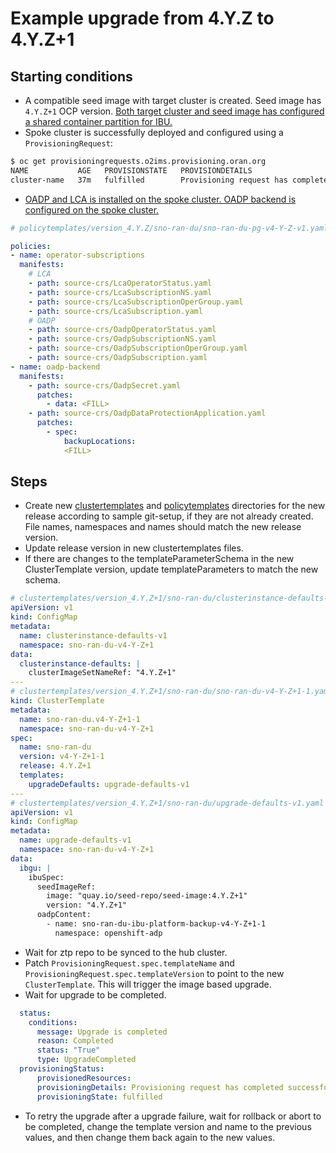 <!--
SPDX-FileCopyrightText: Red Hat

SPDX-License-Identifier: Apache-2.0
-->

# Example upgrade from 4.Y.Z to 4.Y.Z+1

## Starting conditions

- A compatible seed image with target cluster is created. Seed image has `4.Y.Z+1` OCP version. [Both target cluster and seed image has configured a shared container partition for IBU.](https://docs.openshift.com/container-platform/latest/edge_computing/image_based_upgrade/preparing_for_image_based_upgrade/cnf-image-based-upgrade-shared-container-partition.html)
- Spoke cluster is successfully deployed and configured using a `ProvisioningRequest`:

```bash
$ oc get provisioningrequests.o2ims.provisioning.oran.org        
NAME           AGE   PROVISIONSTATE   PROVISIONDETAILS
cluster-name   37m   fulfilled        Provisioning request has completed successfully
```

- [OADP and LCA is installed on the spoke cluster. OADP backend is configured on the spoke cluster.](https://docs.openshift.com/container-platform/latest/edge_computing/image_based_upgrade/preparing_for_image_based_upgrade/cnf-image-based-upgrade-install-operators.html)

```yaml
# policytemplates/version_4.Y.Z/sno-ran-du/sno-ran-du-pg-v4-Y-Z-v1.yaml

policies:
- name: operator-subscriptions
  manifests:
    # LCA
    - path: source-crs/LcaOperatorStatus.yaml
    - path: source-crs/LcaSubscriptionNS.yaml
    - path: source-crs/LcaSubscriptionOperGroup.yaml
    - path: source-crs/LcaSubscription.yaml
    # OADP
    - path: source-crs/OadpOperatorStatus.yaml
    - path: source-crs/OadpSubscriptionNS.yaml
    - path: source-crs/OadpSubscriptionOperGroup.yaml
    - path: source-crs/OadpSubscription.yaml
- name: oadp-backend
  manifests:
    - path: source-crs/OadpSecret.yaml
      patches:
        - data: <FILL>
    - path: source-crs/OadpDataProtectionApplication.yaml
      patches:
        - spec:
            backupLocations:
            <FILL>
```

## Steps

- Create new [clustertemplates](samples/git-setup/clustertemplates/version_4.Y.Z+1/) and [policytemplates](samples/git-setup/policytemplates/version_4.Y.Z+1/) directories for the new release according to sample git-setup,
if they are not already created. File names, namespaces and names should match the new release version.
- Update release version in new clustertemplates files.
- If there are changes to the templateParameterSchema in the new ClusterTemplate version, update templateParameters to match the new schema.

```yaml
# clustertemplates/version_4.Y.Z+1/sno-ran-du/clusterinstance-defaults-v1.yaml
apiVersion: v1
kind: ConfigMap
metadata:
  name: clusterinstance-defaults-v1
  namespace: sno-ran-du-v4-Y-Z+1
data:
  clusterinstance-defaults: |
    clusterImageSetNameRef: "4.Y.Z+1"
---
# clustertemplates/version_4.Y.Z+1/sno-ran-du/sno-ran-du-v4-Y-Z+1-1.yaml
kind: ClusterTemplate
metadata:
  name: sno-ran-du.v4-Y-Z+1-1
  namespace: sno-ran-du-v4-Y-Z+1
spec:
  name: sno-ran-du
  version: v4-Y-Z+1-1
  release: 4.Y.Z+1
  templates:
    upgradeDefaults: upgrade-defaults-v1
---
# clustertemplates/version_4.Y.Z+1/sno-ran-du/upgrade-defaults-v1.yaml
apiVersion: v1
kind: ConfigMap
metadata:
  name: upgrade-defaults-v1
  namespace: sno-ran-du-v4-Y-Z+1
data:
  ibgu: |
    ibuSpec:
      seedImageRef:
        image: "quay.io/seed-repo/seed-image:4.Y.Z+1"
        version: "4.Y.Z+1"
      oadpContent:
        - name: sno-ran-du-ibu-platform-backup-v4-Y-Z+1-1
          namespace: openshift-adp
```

- Wait for ztp repo to be synced to the hub cluster.
- Patch `ProvisioningRequest.spec.templateName` and `ProvisioningRequest.spec.templateVersion` to point to the new `ClusterTemplate`. This will trigger the image based upgrade.
- Wait for upgrade to be completed.

```yaml
  status:                     
    conditions: 
      message: Upgrade is completed                
      reason: Completed
      status: "True"      
      type: UpgradeCompleted    
  provisioningStatus:
      provisionedResources:
      provisioningDetails: Provisioning request has completed successfully
      provisioningState: fulfilled

```

- To retry the upgrade after a upgrade failure, wait for rollback or abort to be completed, change the template version and name to the previous values, and then change them back again to the new values.
